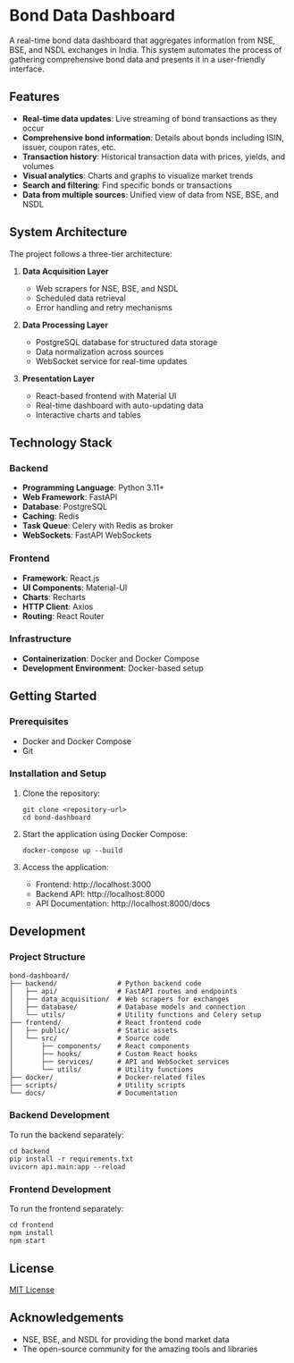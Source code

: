 # Bond Data Dashboard

A real-time bond data dashboard that aggregates information from NSE, BSE, and NSDL exchanges in India. This system automates the process of gathering comprehensive bond data and presents it in a user-friendly interface.

## Features

- **Real-time data updates**: Live streaming of bond transactions as they occur
- **Comprehensive bond information**: Details about bonds including ISIN, issuer, coupon rates, etc.
- **Transaction history**: Historical transaction data with prices, yields, and volumes
- **Visual analytics**: Charts and graphs to visualize market trends
- **Search and filtering**: Find specific bonds or transactions
- **Data from multiple sources**: Unified view of data from NSE, BSE, and NSDL

## System Architecture

The project follows a three-tier architecture:

1. **Data Acquisition Layer**
   - Web scrapers for NSE, BSE, and NSDL
   - Scheduled data retrieval
   - Error handling and retry mechanisms

2. **Data Processing Layer**
   - PostgreSQL database for structured data storage
   - Data normalization across sources
   - WebSocket service for real-time updates

3. **Presentation Layer**
   - React-based frontend with Material UI
   - Real-time dashboard with auto-updating data
   - Interactive charts and tables

## Technology Stack

### Backend
- **Programming Language**: Python 3.11+
- **Web Framework**: FastAPI
- **Database**: PostgreSQL
- **Caching**: Redis
- **Task Queue**: Celery with Redis as broker
- **WebSockets**: FastAPI WebSockets

### Frontend
- **Framework**: React.js
- **UI Components**: Material-UI
- **Charts**: Recharts
- **HTTP Client**: Axios
- **Routing**: React Router

### Infrastructure
- **Containerization**: Docker and Docker Compose
- **Development Environment**: Docker-based setup

## Getting Started

### Prerequisites
- Docker and Docker Compose
- Git

### Installation and Setup

1. Clone the repository:
   ```
   git clone <repository-url>
   cd bond-dashboard
   ```

2. Start the application using Docker Compose:
   ```
   docker-compose up --build
   ```

3. Access the application:
   - Frontend: http://localhost:3000
   - Backend API: http://localhost:8000
   - API Documentation: http://localhost:8000/docs

## Development

### Project Structure
```
bond-dashboard/
├── backend/               # Python backend code
│   ├── api/               # FastAPI routes and endpoints
│   ├── data_acquisition/  # Web scrapers for exchanges
│   ├── database/          # Database models and connection
│   └── utils/             # Utility functions and Celery setup
├── frontend/              # React frontend code
│   ├── public/            # Static assets
│   └── src/               # Source code
│       ├── components/    # React components
│       ├── hooks/         # Custom React hooks
│       ├── services/      # API and WebSocket services
│       └── utils/         # Utility functions
├── docker/                # Docker-related files
├── scripts/               # Utility scripts
└── docs/                  # Documentation
```

### Backend Development
To run the backend separately:
```
cd backend
pip install -r requirements.txt
uvicorn api.main:app --reload
```

### Frontend Development
To run the frontend separately:
```
cd frontend
npm install
npm start
```

## License

[MIT License](LICENSE)

## Acknowledgements

- NSE, BSE, and NSDL for providing the bond market data
- The open-source community for the amazing tools and libraries
